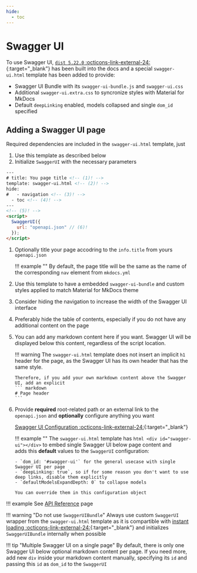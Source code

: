 ```yaml
---
hide:
  - toc
---
```

# Swagger UI

To use Swagger UI, [`dist 5.22.0` :octicons-link-external-24:](https://github.com/swagger-api/swagger-ui/releases/tag/v5.22.0){:target="_blank"} has been built into the docs and a special `swagger-ui.html` template has been added to provide:

- Swagger UI Bundle with its `swagger-ui-bundle.js` and `swagger-ui.css`
- Additional `swagger-ui.extra.css` to syncronize styles with Material for MkDocs
- Default `deepLinking` enabled, models collapsed and single `dom_id` specified

## Adding a Swagger UI page

Required dependencies are included in the `swagger-ui.html` template, just 

1. Use this template as described below
2. Initialize `SwaggerUI` with the necessary parameters

``` html
---
# title: You page title <!-- (1)! -->
template: swagger-ui.html <!-- (2)! -->
hide:
#   - navigation <!-- (3)! -->
  - toc <!-- (4)! -->
---
<!-- (5)! -->
<script>
  SwaggerUI({
    url: "openapi.json" // (6)!
  });
</script>
```

1.  Optionally title your page accodring to the `info.title` from yours `openapi.json`

    !!! example ""
        By default, the page title will be the same as the name of the corresponding `nav` element from `mkdocs.yml`

2.  Use this template to have a embedded `swagger-ui-bundle` and custom styles applied to match Material for MkDocs theme
3.  Consider hiding the navigation to increase the width of the Swagger UI interface
4.  Preferably hide the table of contents, especially if you do not have any additional content on the page
5.  You can add any markdown content here if you want. Swagger UI will be displayed below this content, regardless of the script location.

    !!! warning
        The `swagger-ui.html` template does not insert an implicit `h1` header for the page, as the Swagger UI has its own header that has the same style.
        
        Therefore, if you add your own markdown content above the Swagger UI, add an explicit
        ``` markdown
        # Page header
        ```

6.  Provide __required__ root-related path or an external link to the `openapi.json` and __optionally__ configure anything you want

    [Swagger UI Configuration :octicons-link-external-24:](https://swagger.io/docs/open-source-tools/swagger-ui/usage/configuration/){:target="_blank"}

    !!! example ""
        The `swagger-ui.html` template has 
        ``` html
        <div id="swagger-ui"></div>
        ```
        to embed single Swagger UI below page content and <br>
        adds this __default__ values to the `SwaggerUI` configuration:

        - `dom_id: '#swagger-ui'` for the general usecase with single Swagger UI per page
        - `deepLinking: true`, so if for some reason you don't want to use deep links, disable them explicitly
        - `defaultModelsExpandDepth: 0` to collapse models

        You can override them in this configuration object

!!! example
    See [API Reference](/api/try-on/reference.md) page

!!! warning "Do not use `SwaggerUIBundle`"
    Always use custom `SwaggerUI` wrapper from the `swagger-ui.html` template as it is compartible with [instant loading :octicons-link-external-24:](https://squidfunk.github.io/mkdocs-material/setup/setting-up-navigation/#instant-loading){:target="_blank"} and initializes `SwaggerUIBundle` internally when possible

!!! tip "Multiple Swagger UI on a single page"
    By default, there is only one Swagger UI below optional markdown content per page. If you need more, add new `div` inside your markdown content manually, specifying its `id` and passing this `id` as `dom_id` to the `SwaggerUI`
